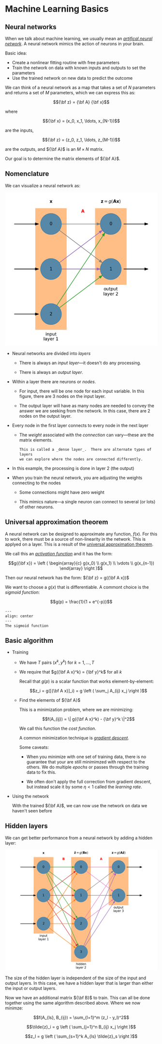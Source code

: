# Machine Learning Basics

## Neural networks

When we talk about machine learning, we usually mean an [_artifical neural network_](https://en.wikipedia.org/wiki/Artificial_neural_network).
A neural network mimics the action of neurons in your brain.

Basic idea:

* Create a nonlinear fitting routine with free parameters
* Train the network on data with known inputs and outputs to set the parameters
* Use the trained network on new data to predict the outcome

We can think of a neural network as a map that takes a set of $N$ parameters and returns a set of $M$ parameters,
which we can express this as:

$${\bf z} = {\bf A} {\bf x}$$

where 

$${\bf x} = (x_0, x_1, \ldots, x_{N-1})$$

are the inputs,

$${\bf z} = (z_0, z_1, \ldots, z_{M-1})$$ 

are the outputs, and
${\bf A}$ is an $M \times N$ matrix.

Our goal is to determine the matrix elements of ${\bf A}$.

## Nomenclature

We can visualize a neural network as:

![NN diagram](nn_fig.png)

* Neural networks are divided into _layers_

  * There is always an _input layer_&mdash;it doesn't do any processing.

  * There is always an _output layer_.

* Within a layer there are neurons or _nodes_.

  * For input, there will be one node for each input variable.  In this figure,
    there are 3 nodes on the input layer.

  * The output layer will have as many nodes are needed to convey the answer
    we are seeking from the network.  In this case, there are 2 nodes on the
    output layer.

* Every node in the first layer connects to every node in the next layer

  * The _weight_ associated with the _connection_ can vary&mdash;these are the matrix elements.

    ```{note}
    This is called a _dense layer_.  There are alternate types of layers
    we can explore where the nodes are connected differently.
    ```

* In this example, the processing is done in layer 2 (the output)

* When you train the neural network, you are adjusting the weights connecting to the nodes

  * Some connections might have zero weight

  * This mimics nature&mdash;a single neuron can connect to several (or lots) of other neurons.

## Universal approximation theorem

A neural network can be designed to approximate any function, $f(x)$.  For this to work, there must be a source of non-linearity in the network.  This is applyed on a layer.  This is a result of the [universal approximation theorem](https://en.wikipedia.org/wiki/Universal_approximation_theorem).

We call this an [_activation function_](https://en.wikipedia.org/wiki/Activation_function) and it has the form:


$$g({\bf x}) = \left ( \begin{array}{c} g(x_0) \\ g(x_1) \\ \vdots \\ g(x_{n-1}) \end{array} \right )$$

Then our neural network has the form: ${\bf z} = g({\bf A x})$

We want to choose a $g(x)$ that is differentiable.  A commont choice is the _sigmoid function_:

$$g(p) = \frac{1}{1 + e^{-p}}$$

```{figure} sigmoid.png
---
align: center
---
The sigmoid function
```

## Basic algorithm


* Training

  * We have $T$ pairs $(x^k, y^k)$ for $k = 1, \ldots, T$

  * We require that $g({\bf A x}^k) = {\bf y}^k$ for all $k$

    Recall that $g(p)$ is a scalar function that works element-by-element:

    $$z_i = g([{\bf A x}]_i) = g \left ( \sum_j A_{ij} x_j \right )$$

  * Find the elements of ${\bf A}$

    This is a minimization problem, where we are minimizing:

    $$f(A_{ij}) = \| g({\bf A x}^k) - {\bf y}^k \|^2$$

    We call this function the _cost function_.

    A common minimization technique is [_gradient descent_](https://en.wikipedia.org/wiki/Gradient_descent).

    Some caveats:

    * When you minimize with one set of training data, there is no guarantee that your are still minimimzed with respect to the others.  We do multiple _epochs_ or passes through the training data to fix this.

    * We often don't apply the full correction from gradient descent, but instead scale it by some $\eta < 1$ called the _learning rate_.

* Using the network

  With the trained ${\bf A}$, we can now use the network on data we haven't seen before


 ## Hidden layers

 We can get better performance from a neural network by adding a hidden layer:

![hidden layers](nn_fig_hidden.png)

The size of the hidden layer is independent of the size of the input and output layers.  In this case, we have a hidden layer that is larger
than either the input or output layers.

Now we have an additional matrix ${\bf B}$ to train.  This can all be done together using the same algorithm described above.  Where we now minimze:

$$f(A_{ls}, B_{ij}) = \sum_{l=1}^m (z_l - y_l)^2$$

$$\tilde{z}_i = g \left ( \sum_{j=1}^n B_{ij} x_j \right )$$

$$z_l = g \left ( \sum_{s=1}^k A_{ls} \tilde{z}_s \right )$$

